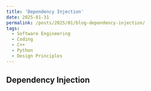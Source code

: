 ```yaml
---
title: 'Dependency Injection'
date: 2025-01-31
permalink: /posts/2025/01/blog-dependency-injection/
tags:
  - Software Engineering
  - Coding
  - C++
  - Python
  - Design Principles
---
```


Dependency Injection
------